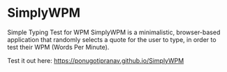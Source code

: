 # SimplyWPM
Simple Typing Test for WPM
SimplyWPM is a minimalistic, browser-based application that randomly selects a quote for the user to type, in order to test their WPM (Words Per Minute).

Test it out here: https://ponugotipranav.github.io/SimplyWPM
